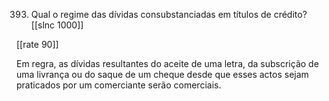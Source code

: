 393. Qual  o regime  das dívidas  consubstanciadas  em títulos  de crédito?
[[slnc 1000]]

[[rate 90]]

Em  regra,  as dívidas  resultantes do  aceite de uma  letra,  da subscrição de  uma  livrança  ou  do saque  de  um  cheque  desde  que  esses  actos  sejam praticados  por  um  comerciante  serão comerciais.
